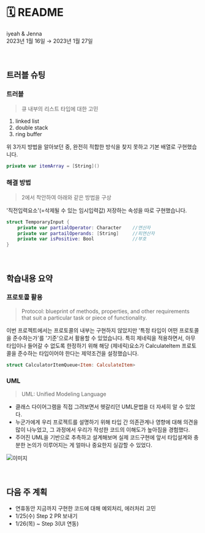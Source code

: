 # 🗓 README
iyeah & Jenna <br>
2023년 1월 16일 → 2023년 1월 27일

　
## 트러블 슈팅
### 트러블
> 큐 내부의 리스트 타입에 대한 고민
1. linked list
2. double stack
3. ring buffer

위 3가지 방법을 알아보던 중, 완전히 적합한 방식을 찾지 못하고 기본 배열로 구현했습니다.
```Swift
private var itemArray = [String]()
```

### 해결 방법
> 2에서 착안하여 아래와 같은 방법을 구상

'직전입력요소'(=삭제될 수 있는 임시입력값) 저장하는 속성을 따로 구현했습니다.
```Swift
struct TemporaryInput {
    private var partialOperator: Character    //연산자
    private var partailOperands: [String]     //피연산자
    private var isPositive: Bool              //부호
}
```

　
## 학습내용 요약
### 프로토콜 활용
> Protocol: blueprint of methods, properties, and other requirements that suit a particular task or piece of functionality.

이번 프로젝트에서는 프로토콜의 내부는 구현하지 않았지만 '특정 타입이 어떤 프로토콜을 준수하는가'를 '기준'으로서 활용할 수 있었습니다.
특히 제네릭을 적용하면서, 아무 타입이나 들어갈 수 없도록 한정하기 위해 
해당 (제네릭)요소가 CalculateItem 프로토콜을 준수하는 타입이어야 한다는 제약조건을 설정했습니다. 
```Swift
struct CalculatorItemQueue<Item: CalculateItem>
```

### UML
> UML: Unified Modeling Language
- 클래스 다이어그램을 직접 그려보면서 헷갈리던 UML문법을 더 자세히 알 수 있었다.
- 누군가에게 우리 프로젝트를 설명하기 위해 타입 간 의존관계나 영향에 대해 의견을 많이 나누었고, 그 과정에서 우리가 작성한 코드의 이해도가 높아짐을 경험했다.
- 주어진 UML을 기반으로 추측하고 설계해보며 실제 코드구현에 앞서 타입설계와 충분한 논의가 이루어지는 게 얼마나 중요한지 실감할 수 있었다.

![이미지](https://camo.githubusercontent.com/4b538ace10506e4fd2a905995728175e05dc47e985fbff9104e137144c37ba85/68747470733a2f2f63646e2e646973636f72646170702e636f6d2f6174746163686d656e74732f313036343334363330363333373835333536312f313036343733313732383837363430383938332f323032332d30312d31375f31312e31322e34372e706e67)

　
## 다음 주 계획
* 연휴동안 지금까지 구현한 코드에 대해 예외처리, 에러처리 고민
* 1/25(수) Step 2 PR 보내기
* 1/26(목) ~ Step 3(UI 연동)

　
 　
